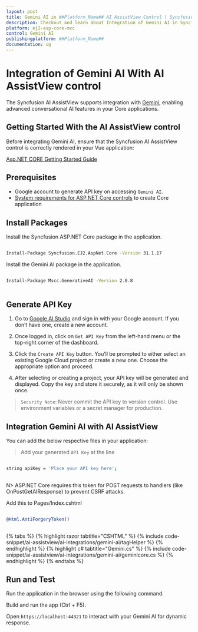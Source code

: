 ```yaml
---
layout: post
title: Gemini AI in ##Platform_Name## AI AssistView Control | Syncfusion
description: Checkout and learn about Integration of Gemini AI in Syncfusion ##Platform_Name## AI AssistView control of Syncfusion Essential JS 2 and more.
platform: ej2-asp-core-mvc
control: Gemini AI
publishingplatform: ##Platform_Name##
documentation: ug
---
```

 
# Integration of Gemini AI With AI AssistView control
 
The Syncfusion AI AssistView supports integration with [Gemini](https://ai.google.dev/gemini-api/docs), enabling advanced conversational AI features in your Core applications.
 
## Getting Started With the AI AssistView control
 
Before integrating Gemini AI, ensure that the Syncfusion AI AssistView control is correctly rendered in your Vue application:
 
[ Asp.NET CORE Getting Started Guide](../getting-started)
 
## Prerequisites
 
* Google account to generate API key on accessing `Gemini AI`.
* [System requirements for ASP.NET Core controls](https://ej2.syncfusion.com/aspnetmvc/documentation/system-requirements) to create Core application
 
## Install Packages
 
Install the Syncfusion ASP.NET Core package in the application.
 
```bash
 
Install-Package Syncfusion.EJ2.AspNet.Core -Version 31.1.17

```
 
Install the Gemini AI package in the application.
 
```bash
 
Install-Package Mscc.GenerativeAI -Version 2.8.8
 
```
 
## Generate API Key
 
1. Go to [Google AI Studio](https://aistudio.google.com/app/apikey) and sign in with your Google account. If you don’t have one, create a new account.
 
2. Once logged in, click on `Get API Key` from the left-hand menu or the top-right corner of the dashboard.
 
3. Click the `Create API Key` button. You’ll be prompted to either select an existing Google Cloud project or create a new one. Choose the appropriate option and proceed.
 
4. After selecting or creating a project, your API key will be generated and displayed. Copy the key and store it securely, as it will only be shown once.
 
> `Security Note`: Never commit the API key to version control. Use environment variables or a secret manager for production.
 
##  Integration Gemini AI with AI AssistView
 
You can add the below respective files in your application:
 
> Add your generated `API Key` at the line
 
```bash
 
string apiKey = 'Place your API key here';
 
```
N> ASP.NET Core requires this token for POST requests to handlers (like OnPostGetAIResponse) to prevent CSRF attacks.
 
Add this to Pages/Index.cshtml
 
```bash
 
@Html.AntiForgeryToken()
 
```
 
{% tabs %}
{% highlight razor tabtitle="CSHTML" %}
{% include code-snippet/ai-assistview/ai-integrations/gemini-ai/tagHelper %}
{% endhighlight %}
{% highlight c# tabtitle="Gemini.cs" %}
{% include code-snippet/ai-assistview/ai-integrations/gemini-ai/geminicore.cs %}
{% endhighlight %}
{% endtabs %}
 
## Run and Test
 
Run the application in the browser using the following command.
 
Build and run the app (Ctrl + F5).
 
Open `https://localhost:44321` to interact with your Gemini AI for dynamic response.